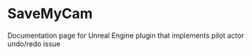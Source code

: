 # SaveMyCam
Documentation page for Unreal Engine plugin that implements pilot actor undo/redo issue

